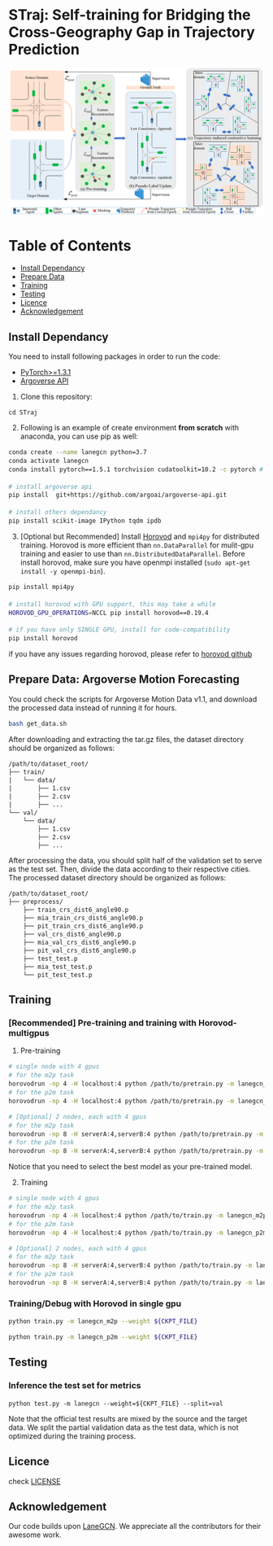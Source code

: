 # STraj: Self-training for Bridging the Cross-Geography Gap  in Trajectory Prediction


![img](misc/img.png)


Table of Contents
=================
  * [Install Dependancy](#install-dependancy)
  * [Prepare Data](#prepare-data-argoverse-motion-forecasting)
  * [Training](#training)
  * [Testing](#testing)
  * [Licence](#licence)
  * [Acknowledgement](#Acknowledgement)



## Install Dependancy
You need to install following packages in order to run the code:
- [PyTorch>=1.3.1](https://pytorch.org/)
- [Argoverse API](https://github.com/argoai/argoverse-api#installation)

1. Clone this repository:
```
cd STraj
```

2. Following is an example of create environment **from scratch** with anaconda, you can use pip as well:
```sh
conda create --name lanegcn python=3.7
conda activate lanegcn
conda install pytorch==1.5.1 torchvision cudatoolkit=10.2 -c pytorch # pytorch=1.5.1 when the code is release

# install argoverse api
pip install  git+https://github.com/argoai/argoverse-api.git

# install others dependancy
pip install scikit-image IPython tqdm ipdb
```

3. \[Optional but Recommended\] Install [Horovod](https://github.com/horovod/horovod#install) and `mpi4py` for distributed training. Horovod is more efficient than `nn.DataParallel` for mulit-gpu training and easier to use than `nn.DistributedDataParallel`. Before install horovod, make sure you have openmpi installed (`sudo apt-get install -y openmpi-bin`).
```sh
pip install mpi4py

# install horovod with GPU support, this may take a while
HOROVOD_GPU_OPERATIONS=NCCL pip install horovod==0.19.4

# if you have only SINGLE GPU, install for code-compatibility
pip install horovod
```
if you have any issues regarding horovod, please refer to [horovod github](https://github.com/horovod/horovod)

## Prepare Data: Argoverse Motion Forecasting
You could check the scripts for Argoverse Motion Data v1.1, and download the processed data instead of running it for hours.
```sh
bash get_data.sh
```
After downloading and extracting the tar.gz files, the dataset directory should be organized as follows:
```
/path/to/dataset_root/
├── train/
|   └── data/
|       ├── 1.csv
|       ├── 2.csv
|       ├── ...
└── val/
    └── data/
        ├── 1.csv
        ├── 2.csv
        ├── ...
```
After processing the data, you should split half of the validation set to serve as the test set.
Then,  divide the data according to their respective cities.
The processed dataset directory should be organized as follows:
```
/path/to/dataset_root/
├── preprocess/
    ├── train_crs_dist6_angle90.p
    ├── mia_train_crs_dist6_angle90.p
    ├── pit_train_crs_dist6_angle90.p
    ├── val_crs_dist6_angle90.p
    ├── mia_val_crs_dist6_angle90.p
    ├── pit_val_crs_dist6_angle90.p
    ├── test_test.p
    ├── mia_test_test.p
    └── pit_test_test.p
```

## Training


### [Recommended] Pre-training and training with Horovod-multigpus

1. Pre-training
```sh
# single node with 4 gpus
# for the m2p task
horovodrun -np 4 -H localhost:4 python /path/to/pretrain.py -m lanegcn_m2p_pre
# for the p2m task
horovodrun -np 4 -H localhost:4 python /path/to/pretrain.py -m lanegcn_p2m_pre
``` 
```sh
# [Optional] 2 nodes, each with 4 gpus
# for the m2p task
horovodrun -np 8 -H serverA:4,serverB:4 python /path/to/pretrain.py -m lanegcn_m2p_pre
# for the p2m task
horovodrun -np 8 -H serverA:4,serverB:4 python /path/to/pretrain.py -m lanegcn_p2m_pre
``` 
Notice that you need to select the best model as your pre-trained model.


2. Training
```sh
# single node with 4 gpus
# for the m2p task
horovodrun -np 4 -H localhost:4 python /path/to/train.py -m lanegcn_m2p --weight ${CKPT_FILE}
# for the p2m task
horovodrun -np 4 -H localhost:4 python /path/to/train.py -m lanegcn_p2m --weight ${CKPT_FILE}
``` 
```sh
# [Optional] 2 nodes, each with 4 gpus
# for the m2p task
horovodrun -np 8 -H serverA:4,serverB:4 python /path/to/train.py -m lanegcn_m2p --weight ${CKPT_FILE}
# for the p2m task
horovodrun -np 8 -H serverA:4,serverB:4 python /path/to/train.py -m lanegcn_p2m --weight ${CKPT_FILE}
``` 

### Training/Debug with Horovod in single gpu 
```sh
python train.py -m lanegcn_m2p --weight ${CKPT_FILE}
```
```sh
python train.py -m lanegcn_p2m --weight ${CKPT_FILE}
```


## Testing
### Inference the test set for metrics
```
python test.py -m lanegcn --weight=${CKPT_FILE} --split=val
```
Note that the official test results are mixed by the source and the target data. We split the partial validation data as the test data, which is not optimized during the training process. 


## Licence
check [LICENSE](LICENSE)

## Acknowledgement

Our code builds upon [LaneGCN](https://github.com/uber-research/LaneGCN). 
We appreciate all the contributors for their awesome work.
